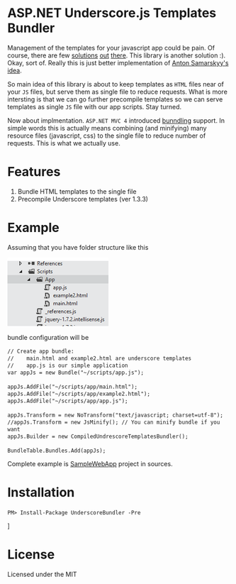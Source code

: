 ASP.NET Underscore.js Templates Bundler
======================================

Management of the templates for your javascript app could be pain. Of course, there are few [solutions](http://samarskyy.blogspot.com/2012/03/loading-external-jquery-template-files.html) [out](http://encosia.com/jquery-templates-composite-rendering-and-remote-loading/) [there](http://www.knockmeout.net/2011/03/using-external-jquery-template-files.html). This library is another solution :). Okay, sort of. Really this is just better implementation of [Anton Samarskyy's idea](http://samarskyy.blogspot.com/2012/03/loading-external-jquery-template-files.html).

So main idea of this library is about to keep templates as `HTML` files near of your `JS` files, but serve them as single file to reduce requests. What is more intersting is that we can go further precompile templates so we can serve templates as single `JS` file with our app scripts. Stay turned.

Now about implmentation. `ASP.NET MVC 4` introduced [bunndling](http://msdn.microsoft.com/en-us/library/system.web.optimization.bundle.aspx) support. In simple words this is actually means combining (and minifying) many resource files (javascript, css) to the single file to reduce number of requests. This is what we actually use.

Features
========

1. Bundle HTML templates to the single file
2. Precompile Underscore templates (ver 1.3.3)

Example
=======

Assuming that you have folder structure like this 

![Folder structure](https://github.com/chaliy/aspnet-underscore-bundler/raw/master/docs/bundlefoldertructure.png)

bundle configuration will be

    // Create app bundle: 
    //    main.html and example2.html are underscore templates
    //    app.js is our simple application
    var appJs = new Bundle("~/scripts/app.js");
    
    appJs.AddFile("~/scripts/app/main.html");
    appJs.AddFile("~/scripts/app/example2.html");      
    appJs.AddFile("~/scripts/app/app.js");
    
    appJs.Transform = new NoTransform("text/javascript; charset=utf-8");    
    //appJs.Transform = new JsMinify(); // You can minify bundle if you want
    appJs.Builder = new CompiledUndrescoreTemplatesBundler();
    
    BundleTable.Bundles.Add(appJs);

Complete example is [SampleWebApp](https://github.com/chaliy/aspnet-underscore-bundler/tree/master/src/SampleWebApp) project in sources.

Installation
============
	
<div class="nuget-badge">
    <p><code>PM&gt; Install-Package UnderscoreBundler -Pre</code></p>
</div>]
	
License
=======

Licensed under the MIT
